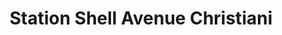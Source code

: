 ---
title: "Station Shell Avenue Christiani"
url: /treichville/station-shell-avenue-christiani/
shop: Allgemein
---